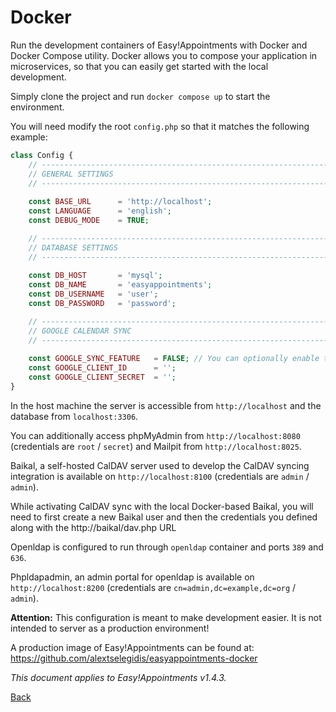 # Docker

Run the development containers of Easy!Appointments with Docker and Docker Compose utility. Docker allows you to compose your application in microservices, so that you can easily get started with the local development.

Simply clone the project and run `docker compose up` to start the environment.

You will need modify the root `config.php` so that it matches the following example:

```php 
class Config {
    // ------------------------------------------------------------------------
    // GENERAL SETTINGS
    // ------------------------------------------------------------------------
    
    const BASE_URL      = 'http://localhost'; 
    const LANGUAGE      = 'english';
    const DEBUG_MODE    = TRUE;

    // ------------------------------------------------------------------------
    // DATABASE SETTINGS
    // ------------------------------------------------------------------------
    
    const DB_HOST       = 'mysql';
    const DB_NAME       = 'easyappointments';
    const DB_USERNAME   = 'user';
    const DB_PASSWORD   = 'password';

    // ------------------------------------------------------------------------
    // GOOGLE CALENDAR SYNC
    // ------------------------------------------------------------------------
    
    const GOOGLE_SYNC_FEATURE   = FALSE; // You can optionally enable the Google Sync feature. 
    const GOOGLE_CLIENT_ID      = '';
    const GOOGLE_CLIENT_SECRET  = '';
}
```

In the host machine the server is accessible from `http://localhost` and the database from `localhost:3306`.

You can additionally access phpMyAdmin from `http://localhost:8080` (credentials are `root` / `secret`) and Mailpit from `http://localhost:8025`.

Baikal, a self-hosted CalDAV server used to develop the CalDAV syncing integration is available on `http://localhost:8100` (credentials are `admin` / `admin`). 

While activating CalDAV sync with the local Docker-based Baikal, you will need to first create a new Baikal user and then the credentials you defined along with the http://baikal/dav.php URL

Openldap is configured to run through `openldap` container and ports `389` and `636`. 

Phpldapadmin, an admin portal for openldap is available on `http://localhost:8200` (credentials are `cn=admin,dc=example,dc=org` / `admin`).

**Attention:** This configuration is meant to make development easier. It is not intended to server as a production environment!

A production image of Easy!Appointments can be found at: https://github.com/alextselegidis/easyappointments-docker

*This document applies to Easy!Appointments v1.4.3.*

[Back](readme.md)
